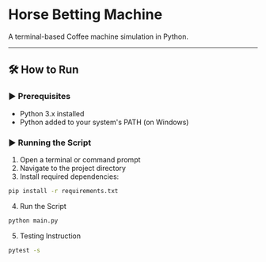 #  Horse Betting Machine

A  terminal-based Coffee  machine simulation in Python.

---

## 🛠 How to Run

### ▶ Prerequisites

- Python 3.x installed  
- Python added to your system's PATH (on Windows)

### ▶ Running the Script

1. Open a terminal or command prompt  
2. Navigate to the project directory  
3. Install required dependencies:

```bash
pip install -r requirements.txt
```

4. Run the Script

``` bash
python main.py
```

5. Testing Instruction

```bash
pytest -s
```
